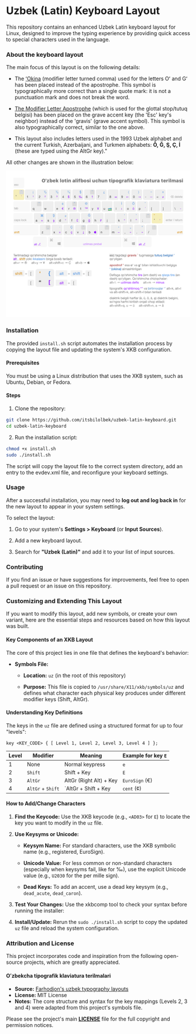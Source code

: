 # Uzbek (Latin) Keyboard Layout

This repository contains an enhanced Uzbek Latin keyboard layout for Linux, designed to improve the typing experience by providing quick access to special characters used in the language.

### About the keyboard layout

The main focus of this layout is on the following details:

- The [ʻOkina](https://en.wikipedia.org/wiki/%CA%BBOkina) (modifier letter turned comma) used for the letters Oʻ and Gʻ has been placed instead of the apostrophe. This symbol is typographically more correct than a single quote mark: it is not a punctuation mark and does not break the word.

- [The Modifier Letter Apostrophe](https://en.wikipedia.org/wiki/Modifier_letter_apostrophe) (which is used for the glottal stop/tutuq belgisi) has been placed on the grave accent key (the 'Esc' key's neighbor) instead of the 'gravis' (grave accent symbol). This symbol is also typographically correct, similar to the one above.

- This layout also includes letters used in the 1993 Uzbek alphabet and the current Turkish, Azerbaijani, and Turkmen alphabets: **Ŏ, Ğ, Ş, Ç, İ** (these are typed using the AltGr key)."

All other changes are shown in the illustration below:

![Uzbek keyboard layout](./.github/assets/keyboard-layout.png)

### Installation

The provided `install.sh` script automates the installation process by copying the layout file and updating the system's XKB configuration.

#### Prerequisites

You must be using a Linux distribution that uses the XKB system, such as Ubuntu, Debian, or Fedora.

#### Steps

1. Clone the repository:

```bash
git clone https://github.com/itsbilolbek/uzbek-latin-keyboard.git
cd uzbek-latin-keyboard
```

2. Run the installation script:

```bash
chmod +x install.sh
sudo ./install.sh
```

The script will copy the layout file to the correct system directory, add an entry to the evdev.xml file, and reconfigure your keyboard settings.

### Usage

After a successful installation, you may need to **log out and log back in** for the new layout to appear in your system settings.

To select the layout:

1. Go to your system's **Settings > Keyboard** (or **Input Sources**).

2. Add a new keyboard layout.

3. Search for **"Uzbek (Latin)"** and add it to your list of input sources.

### Contributing

If you find an issue or have suggestions for improvements, feel free to open a pull request or an issue on this repository.

### Customizing and Extending This Layout

If you want to modify this layout, add new symbols, or create your own variant, here are the essential steps and resources based on how this layout was built.

#### Key Components of an XKB Layout

The core of this project lies in one file that defines the keyboard's behavior:

- **Symbols File:**

    - **Location:** `uz` (in the root of this repository)

    - **Purpose:** This file is copied to `/usr/share/X11/xkb/symbols/uz` and defines what character each physical key produces under different modifier keys (Shift, AltGr).

#### Understanding Key Definitions

The keys in the `uz` file are defined using a structured format for up to four "levels":

```
key <KEY_CODE> { [ Level 1, Level 2, Level 3, Level 4 ] };
```

| Level | Modifier | Meaning | Example for key `E`
| --- | --- | --- | --- |
| 1 | None | Normal keypress | `e`
| 2 | `Shift` | Shift + Key | `E`
| 3 | `AltGr` | AltGr (Right Alt) + Key | `EuroSign` (€)
| 4 | `AltGr` + `Shift` | `AltGr + Shift + Key | `cent` (¢)

#### How to Add/Change Characters

1. **Find the Keycode:** Use the XKB keycode (e.g., `<AD03>` for `E`) to locate the key you want to modify in the `uz` file.

2. **Use Keysyms or Unicode:**

    - **Keysym Name:** For standard characters, use the XKB symbolic name (e.g., registered, EuroSign).

    - **Unicode Value:** For less common or non-standard characters (especially when keysyms fail, like for ‰), use the explicit Unicode value (e.g., `U2030` for the per mille sign).

    - **Dead Keys:** To add an accent, use a dead key keysym (e.g., `dead_acute`, `dead_caron`).

3. **Test Your Changes:** Use the xkbcomp tool to check your syntax before running the installer:

4. **Install/Update:** Rerun the `sudo ./install.sh` script to copy the updated `uz` file and reload the system configuration.

### Attribution and License

This project incorporates code and inspiration from the following open-source projects, which are greatly appreciated.

#### Oʻzbekcha tipografik klaviatura terilmalari

* **Source:** [Farhodjon's uzbek typography layouts](https://github.com/far5n10v/uzbek-typography-layouts)
* **License:** MIT License
* **Notes:** The core structure and syntax for the key mappings (Levels 2, 3 and 4) were adapted from this project's symbols file.

Please see the project's main **[LICENSE](LICENSE)** file for the full copyright and permission notices.

